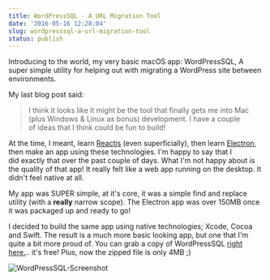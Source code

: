 ```yaml
---
title: WordPressSQL - A URL Migration Tool
date: '2016-05-16 12:28:04'
slug: wordpresssql-a-url-migration-tool
status: publish
---
```


Introducing to the world, my very basic macOS app: WordPressSQL, A super simple utility for helping out with migrating a WordPress site between environments.

My last blog post said:

> I think it looks like it might be the tool that finally gets me into Mac (plus Windows & Linux as bonus) development. I have a couple of ideas that I think could be fun to build!

At the time, I meant, learn [Reactjs](https://facebook.github.io/react/) (even superficially), then learn [Electron](http://electron.atom.io), then make an app using these technologies. I'm happy to say that I did exactly that over the past couple of days. What I'm not happy about is the quality of that app! It really felt like a web app running on the desktop. It didn't feel native at all.

My app was SUPER simple, at it's core, it was a simple find and replace utility (with a **really** narrow scope). The Electron app was over 150MB once it was packaged up and ready to go!

I decided to build the same app using native technologies; Xcode, Cocoa and Swift. The result is a much more basic looking app, but one that I'm quite a bit more proud of. You can grab a copy of WordPressSQL [right here.](https://github.com/treetrum/wordpress-sql/releases/download/1.2/WordPressSQL.app.zip).. it's free! Plus, now the zipped file is only 4MB ;)

![WordPressSQL-Screenshot](/images/wordpress-sql-screenshot.png)
